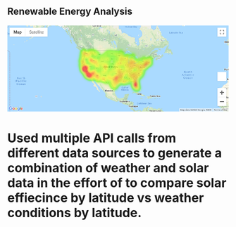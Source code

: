## Renewable Energy Analysis
![test](https://github.com/dborowski16/renewable-energy-analysis/blob/dave_borowski/output_data/avg-dni_aug.png)
# Used multiple API calls from different data sources to generate a combination of weather and solar data in the effort of to compare solar effiecince by latitude vs weather conditions by latitude.
